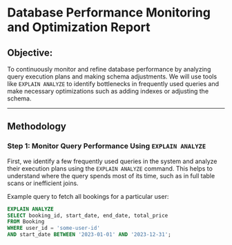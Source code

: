 
# Database Performance Monitoring and Optimization Report

## Objective:
To continuously monitor and refine database performance by analyzing query execution plans and making schema adjustments. We will use tools like `EXPLAIN ANALYZE` to identify bottlenecks in frequently used queries and make necessary optimizations such as adding indexes or adjusting the schema.

---

## Methodology

### Step 1: Monitor Query Performance Using `EXPLAIN ANALYZE`

First, we identify a few frequently used queries in the system and analyze their execution plans using the `EXPLAIN ANALYZE` command. This helps to understand where the query spends most of its time, such as in full table scans or inefficient joins.

Example query to fetch all bookings for a particular user:

```sql
EXPLAIN ANALYZE
SELECT booking_id, start_date, end_date, total_price
FROM Booking
WHERE user_id = 'some-user-id'
AND start_date BETWEEN '2023-01-01' AND '2023-12-31';
